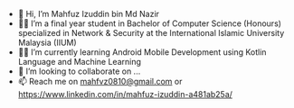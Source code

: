- 👋 Hi, I’m Mahfuz Izuddin bin Md Nazir
- 👨‍🎓 I’m a final year student in Bachelor of Computer Science (Honours) specialized in Network & Security at the International Islamic University Malaysia (IIUM)
- 👨‍💻 I’m currently learning Android Mobile Development using Kotlin Language and Machine Learning
- 🤝 I’m looking to collaborate on ...
- 📫 Reach me on mahfvz0810@gmail.com or https://www.linkedin.com/in/mahfuz-izuddin-a481ab25a/

<!---
mahfvz/mahfvz is a ✨ special ✨ repository because its `README.md` (this file) appears on your GitHub profile.
You can click the Preview link to take a look at your changes.
--->
